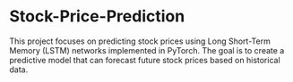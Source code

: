 # Stock-Price-Prediction
This project focuses on predicting stock prices using Long Short-Term Memory (LSTM) networks implemented in PyTorch. The goal is to create a predictive model that can forecast future stock prices based on historical data.
